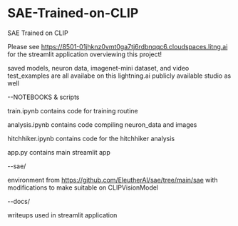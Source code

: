# SAE-Trained-on-CLIP

SAE Trained on CLIP

Please see https://8501-01jhknz0vmt0ga7tj6rdbnqqc6.cloudspaces.litng.ai for the streamlit application overviewing this project!

saved models, neuron data, imagenet-mini dataset, and video test_examples are all availabe on this lightning.ai publicly available studio as well

--NOTEBOOKS & scripts

train.ipynb contains code for training routine

analysis.ipynb contains code compiling neuron_data and images

hitchhiker.ipynb contains code for the hitchhiker analysis

app.py contains main streamlit app


--sae/

environment from https://github.com/EleutherAI/sae/tree/main/sae with modifications to make suitable on CLIPVisionModel

--docs/

writeups used in streamlit application

